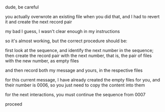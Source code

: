 dude, be careful

you actually overwrote an existing file when you did that, and I had to revert it and create the next record pair

my bad I guess, I wasn't clear enough in my instructions

so it's almost working, but the correct procedure should be:

first look at the sequence, and identify the next number in the sequence; then create the record pair with the next number, that is, the pair of files with the new number, as empty files

and then record both my message and yours, in the respective files

for this current message, I have already created the empty files for you, and their number is 0006, so you just need to copy the content into them

for the next interactions, you must continue the sequence from 0007

proceed